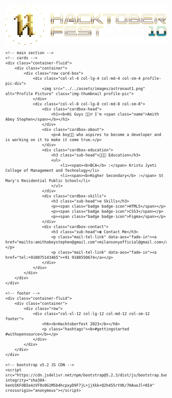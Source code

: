 <!DOCTYPE html>
<html lang="en">
<head>
    <meta charset="UTF-8">
    <meta name="viewport" content="width=device-width, initial-scale=1.0">
    <title>Hacktoberfest Contribution</title>
    <link rel="icon" type="image/x-icon" href="../../assets/images/favicon.svg">
    <!-- bootstrap v5.2 CSS CDN -->
    <link href="https://cdn.jsdelivr.net/npm/bootstrap@5.2.3/dist/css/bootstrap.min.css" rel="stylesheet" integrity="sha384-rbsA2VBKQhggwzxH7pPCaAqO46MgnOM80zW1RWuH61DGLwZJEdK2Kadq2F9CUG65" crossorigin="anonymous">
    <!-- google fonts -->
    <link rel="preconnect" href="https://fonts.googleapis.com">
    <link rel="preconnect" href="https://fonts.gstatic.com" crossorigin>
    <link href="https://fonts.googleapis.com/css2?family=Montserrat:wght@400;500;600;700;800;900&family=Roboto:wght@400;500;700;900&display=swap" rel="stylesheet">
    <!-- custom CSS -->
    <link rel="stylesheet" href="../../css/template.css">
</head>
<body>
    <!--Navbar Section-->
    <div class="navbar-section fixed-top">
        <nav class="navbar">
            <div class="container">
                <a class="navbar-brand" href="../../index.html">
                    <img src="../../assets/images/logo-hacktoberfest.svg" alt="Logo" class="d-inline-block align-text-top">
                </a>
            </div>
        </nav>
    </div>

    <!-- main section -->
    <!-- cards -->
    <div class="container-fluid">
        <div class="container">
            <div class="row card-box">
                <div class="col-xl-4 col-lg-4 col-md-4 col-sm-4 profile-pic-div">
                    <img src="../../assets/images/astronaut1.png" alt="Profile Picture" class="img-thumbnail profile-pic">
                </div>
                <div class="col-xl-8 col-lg-8 col-md-8 col-sm-8">
                    <div class="cardbox-head">
                        <h1><b>Hi Guys 🙋🏻‍♂️ I'm <span class="name">Amith Abey Stephen</span></b></h1>
                    </div>
                    <div class="cardbox-about">
                        <p>A boy👦🏻 who aspires to become a developer and is working on it to make it come true.</p>
                    </div>
                    <div class="cardbox-education">
                        <h3 class="sub-head">👨🏻‍🎓 Education</h3>
                        <ul>
                            <li><span><b>BCA</b> :</span> Kristu Jyoti College of Management and Technology</li>
                            <li><span><b>Higher Secondary</b> :</span> St Mary's Residential Public School</li>
                        </ul>
                    </div>
                    <div class="cardbox-skills">
                        <h3 class="sub-head">⚙️ Skills</h3>
                        <p><span class="badge badge-icon">HTML5</span></p>
                        <p><span class="badge badge-icon">CSS3</span></p>
                        <p><span class="badge badge-icon">Figma</span></p>
                    </div>
                    <div class="cardbox-contact">
                        <h3 class="sub-head">☎️ Contact Me</h3>
                        <p class="mail-tel-link" data-aos="fade-in"><a href="mailto:amithabeystephen@gmail.com">milansonyofficial@gmail.com</a></p>
                        <p class="mail-tel-link" data-aos="fade-in"><a href="tel:+918075143465">+91 9188550674</a></p>
                    </div>
                </div>
            </div>
        </div>
    </div>

    <!-- footer -->
    <div class="container-fluid">
        <div class="container">
            <div class="row">
                <div class="col-xl-12 col-lg-12 col-md-12 col-sm-12 footer">
                    <h6><b>Hacktoberfest 2023</b></h6>
                    <p class="hashtags"><b>#gettingstarted #withopensource</b></p>
                </div>
            </div>
        </div>
    </div>

    <!-- bootstrap v5.2 JS CDN -->
    <script src="https://cdn.jsdelivr.net/npm/bootstrap@5.2.3/dist/js/bootstrap.bundle.min.js" integrity="sha384-kenU1KFdBIe4zVF0s0G1M5b4hcpxyD9F7jL+jjXkk+Q2h455rYXK/7HAuoJl+0I4" crossorigin="anonymous"></script>
</body>
</html>
